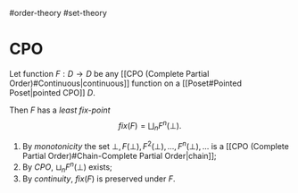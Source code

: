 #order-theory #set-theory 

# CPO

Let function $F: D \to D$ be any [[CPO (Complete Partial Order)#Continuous|continuous]] function on a [[Poset#Pointed Poset|pointed CPO]] $D$.

Then $F$ has a _least fix-point_ 
$$
 fix(F) = \bigsqcup_n F^n(\bot).  
$$

1. By _monotonicity_ the set $\bot, F(\bot), F^2(\bot),\dots, F^n(\bot), \dots$ is a [[CPO (Complete Partial Order)#Chain-Complete Partial Order|chain]];
2. By _CPO_, $\sqcup_n F^n(\bot)$ exists;
3. By _continuity_, $fix(F)$ is preserved under $F$.

